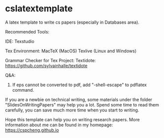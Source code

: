# cslatextemplate
A latex template to write cs papers (especially in Databases area).

Recommended Tools:

IDE: 
Texstudio

Tex Environment:
MacTeX (MacOS)
Texlive (Linux and Windows)

Grammar Checker for Tex Project:
Textidote: https://github.com/sylvainhalle/textidote  

Q&A:
1. If eps cannot be converted to pdf, add "-shell-escape" to pdflatex command.

If you are a newbie on technical writing, some materials under the folder "SlidesOnWritingPapers" may help you a lot. Spend some time to read them carefully, you can save much more time when you start to writing.


Hope this template can help you on writing research papers. More information about me can be found in my homepage: https://cspcheng.github.io

